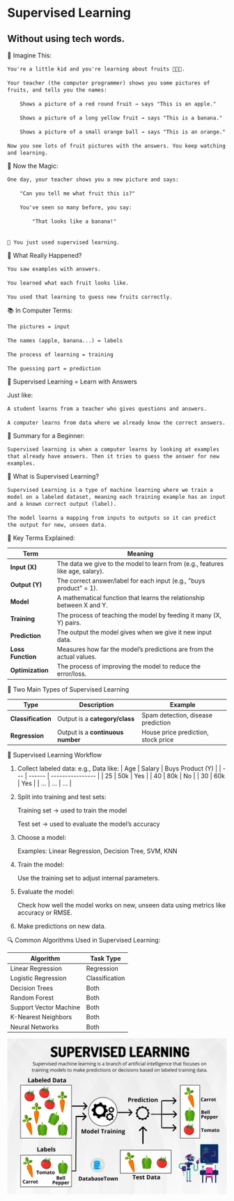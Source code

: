 
# Supervised Learning

## Without using tech words.

🧸 Imagine This:

    You're a little kid and you're learning about fruits 🍎🍌🍊.

    Your teacher (the computer programmer) shows you some pictures of fruits, and tells you the names:

        Shows a picture of a red round fruit → says "This is an apple."

        Shows a picture of a long yellow fruit → says "This is a banana."

        Shows a picture of a small orange ball → says "This is an orange."

    Now you see lots of fruit pictures with the answers. You keep watching and learning.


🍎 Now the Magic:

    One day, your teacher shows you a new picture and says:

        "Can you tell me what fruit this is?"

        You've seen so many before, you say:

            "That looks like a banana!"


    🎉 You just used supervised learning.


🧠 What Really Happened?

    You saw examples with answers.

    You learned what each fruit looks like.

    You used that learning to guess new fruits correctly.


📚 In Computer Terms:

    The pictures = input

    The names (apple, banana...) = labels

    The process of learning = training

    The guessing part = prediction


🔁 Supervised Learning = Learn with Answers

Just like:

    A student learns from a teacher who gives questions and answers.

    A computer learns from data where we already know the correct answers.

👶 Summary for a Beginner:

    Supervised learning is when a computer learns by looking at examples that already have answers. Then it tries to guess the answer for new examples.


🧠 What is Supervised Learning?

    Supervised Learning is a type of machine learning where we train a model on a labeled dataset, meaning each training example has an input and a known correct output (label).

    The model learns a mapping from inputs to outputs so it can predict the output for new, unseen data.


🔧 Key Terms Explained:

| Term              | Meaning                                                                        |
| ----------------- | ------------------------------------------------------------------------------ |
| **Input (X)**     | The data we give to the model to learn from (e.g., features like age, salary). |
| **Output (Y)**    | The correct answer/label for each input (e.g., "buys product" = 1).            |
| **Model**         | A mathematical function that learns the relationship between X and Y.          |
| **Training**      | The process of teaching the model by feeding it many (X, Y) pairs.             |
| **Prediction**    | The output the model gives when we give it new input data.                     |
| **Loss Function** | Measures how far the model’s predictions are from the actual values.           |
| **Optimization**  | The process of improving the model to reduce the error/loss.                   |


🧭 Two Main Types of Supervised Learning

| Type               | Description                       | Example                             |
| ------------------ | --------------------------------- | ----------------------------------- |
| **Classification** | Output is a **category/class**    | Spam detection, disease prediction  |
| **Regression**     | Output is a **continuous number** | House price prediction, stock price |


🔁 Supervised Learning Workflow

1. Collect labeled data:
    e.g., Data like:
        | Age | Salary | Buys Product (Y) |
        | --- | ------ | ---------------- |
        | 25  | 50k    | Yes              |
        | 40  | 80k    | No               |
        | 30  | 60k    | Yes              |
        | ... | ...    | ...              |

2. Split into training and test sets:

    Training set → used to train the model

    Test set → used to evaluate the model’s accuracy

3. Choose a model:
    
    Examples: Linear Regression, Decision Tree, SVM, KNN

4. Train the model:
    
    Use the training set to adjust internal parameters.

5. Evaluate the model:

    Check how well the model works on new, unseen data using metrics like accuracy or RMSE.

6. Make predictions on new data.


🔍 Common Algorithms Used in Supervised Learning:

| Algorithm              | Task Type      |
| ---------------------- | -------------- |
| Linear Regression      | Regression     |
| Logistic Regression    | Classification |
| Decision Trees         | Both           |
| Random Forest          | Both           |
| Support Vector Machine | Both           |
| K-Nearest Neighbors    | Both           |
| Neural Networks        | Both           |

![alt text](image.png)